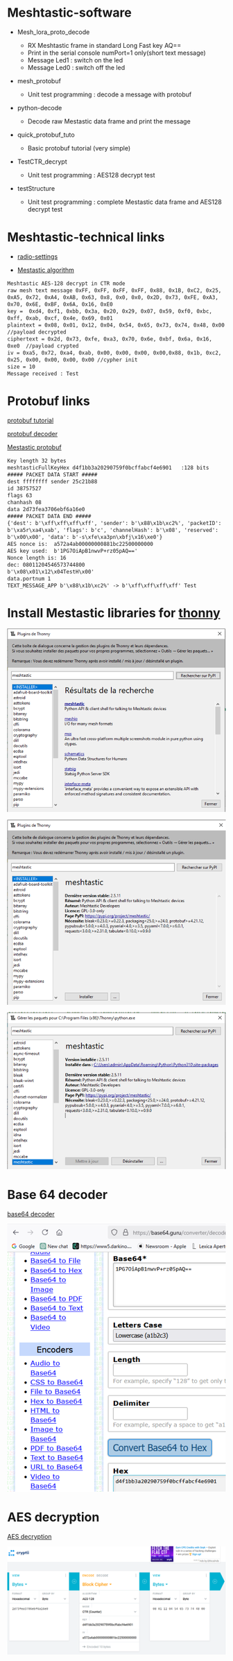 # Meshtastic-software

- Mesh_lora_proto_decode

	- RX Meshtastic frame in standard Long Fast key AQ== 
	- Print in the serial console numPort=1 only(short text message)
	- Message Led1 : switch on the led
	- Message Led0 : switch off the led
	
- mesh_protobuf

	- Unit test programming : decode a message with protobuf 

- python-decode

	- Decode raw Mestastic data frame and print the message 

- quick_protobuf_tuto

	- Basic protobuf tutorial (very simple)

- TestCTR_decrypt

	- Unit test programming : AES128 decrypt test

- testStructure

	- Unit test programming : complete Mestastic data frame and AES128 decrypt test
	

# Meshtastic-technical links	

- [radio-settings](https://meshtastic.org/docs/overview/radio-settings/)

- [Mestastic algorithm](https://meshtastic.org/docs/overview/mesh-algo/)

```
Meshtastic AES-128 decrypt in CTR mode
raw mesh text message 0xFF, 0xFF, 0xFF, 0xFF, 0x88, 0x1B, 0xC2, 0x25, 0xA5, 0x72, 0xA4, 0xAB, 0x63, 0x8, 0x0, 0x0, 0x2D, 0x73, 0xFE, 0xA3, 0x70, 0x6E, 0xBF, 0x6A, 0x16, 0xE0
key =  0xd4, 0xf1, 0xbb, 0x3a, 0x20, 0x29, 0x07, 0x59, 0xf0, 0xbc, 0xff, 0xab, 0xcf, 0x4e, 0x69, 0x01
plaintext = 0x08, 0x01, 0x12, 0x04, 0x54, 0x65, 0x73, 0x74, 0x48, 0x00 //payload decrypted
ciphertext = 0x2d, 0x73, 0xfe, 0xa3, 0x70, 0x6e, 0xbf, 0x6a, 0x16, 0xe0  //payload crypted
iv = 0xa5, 0x72, 0xa4, 0xab, 0x00, 0x00, 0x00, 0x00,0x88, 0x1b, 0xc2, 0x25, 0x00, 0x00, 0x00, 0x00 //cypher init
size = 10
Message received : Test
```


# Protobuf links

[protobuf tutorial](https://techtutorialsx.com/2018/10/19/esp32-esp8266-arduino-protocol-buffers/)
	
[protobuf decoder](https://protogen.marcgravell.com/decode)

[Mestastic protobuf](https://github.com/meshtastic/firmware/tree/master/src/mesh/generated/meshtastic)


```
Key length 32 bytes
meshtasticFullKeyHex d4f1bb3a20290759f0bcffabcf4e6901   :128 bits
##### PACKET DATA START #####
dest ffffffff sender 25c21b88
id 38757527
flags 63
chanhash 08
data 2d73fea3706ebf6a16e0
##### PACKET DATA END #####
{'dest': b'\xff\xff\xff\xff', 'sender': b'\x88\x1b\xc2%', 'packetID': b'\xa5r\xa4\xab', 'flags': b'c', 'channelHash': b'\x08', 'reserved': b'\x00\x00', 'data': b'-s\xfe\xa3pn\xbfj\x16\xe0'}
AES nonce is:  a572a4ab00000000881bc22500000000
AES key used:  b'1PG7OiApB1nwvP+rz05pAQ=='
Nonce length is: 16
dec: 08011204546573744800
b'\x08\x01\x12\x04TestH\x00'
data.portnum 1
TEXT_MESSAGE_APP b'\x88\x1b\xc2%' -> b'\xff\xff\xff\xff' Test
```


# Install Mestastic libraries for [thonny](https://thonny.org/)

![Mestastic-inst](images/mesh_install_thonny01.png "th01")

![Mestastic-inst](images/mesh_install_thonny02.png "th02")

![Mestastic-inst](images/mesh_install_thonny03.png "th03")

# Base 64 decoder

[base64 decoder](https://base64.guru/converter/decode/hex)

![base64](images/base64.png "base64")


# AES decryption

[AES decryption](https://cryptii.com/pipes/aes-encryption)

![AES](images/AES128.png "aes")










